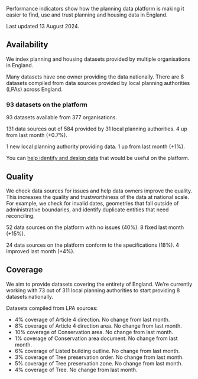 Performance indicators show how the planning data platform is making it easier to find, use and trust planning and housing data in England.

Last updated 13 August 2024.

## Availability

We index planning and housing datasets provided by multiple organisations in England.

Many datasets have one owner providing the data nationally. There are 8 datasets compiled from data sources provided by local planning authorities (LPAs) across England.

### 93 datasets on the platform

93 datasets available from 377 organisations. <!--? added last month (+/-0%). -->

131 data sources out of 584 provided by 31 local planning authorities. 4 up from last month (+0.7%).

1 new local planning authority providing data. 1 up from last month (+1%).

You can [help identify and design data](https://www.planning.data.gov.uk/) that would be useful on the platform.

## Quality

We check data sources for issues and help data owners improve the quality. This increases the quality and trustworthiness of the data at national scale. For example, we check for invalid dates, geometries that fall outside of administrative boundaries, and identify duplicate entities that need reconciling.

<!-- ### ?? out of ?? quality score -->

52 data sources on the platform with no issues (40%). 8 fixed last month (+15%).

24 data sources on the platform conform to the specifications (18%). 4 improved last month (+4%).

<!-- 00 datasets up to date (0%). 00 updated last month (+/-0%). -->

## Coverage

We aim to provide datasets covering the entirety of England. We’re currently working with 73 out of 311 local planning authorities to start providing 8 datasets nationally.

<!-- ### ??% nationwide coverage -->

<!-- 5% average dataset coverage per local planning authority. No change from last month. -->

Datasets compiled from LPA sources:

* 4% coverage of Article 4 direction. No change from last month.
* 8% coverage of Article 4 direction area. No change from last month.
* 10% coverage of Conservation area. No change from last month.
* 1% coverage of Conservation area document. No change from last month.
* 6% coverage of Listed building outline. No change from last month.
* 3% coverage of Tree preservation order. No change from last month.
* 5% coverage of Tree preservation zone. No change from last month.
* 4% coverage of Tree. No change from last month.

<!-- ## Usage

0.00 average daily calls. +/-0% change from last month. -->
